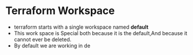 # Terraform Workspace 
- terraform starts with a single workspace named **default**
- This work space is Special both because it is the default,And because it cannot ever be deleted.
- By default we are working in de